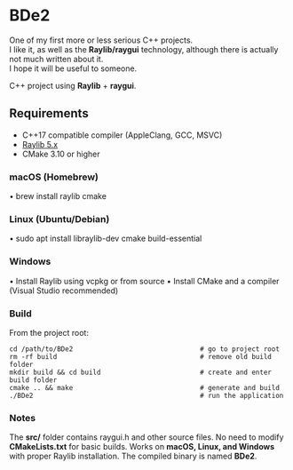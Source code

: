 # BDe2

One of my first more or less serious C++ projects.  
I like it, as well as the **Raylib/raygui** technology, although there is actually not much written about it.  
I hope it will be useful to someone.


C++ project using **Raylib** + **raygui**.

## Requirements

- C++17 compatible compiler (AppleClang, GCC, MSVC)
- [Raylib 5.x](https://www.raylib.com/)
- CMake 3.10 or higher

### macOS (Homebrew)
• brew install raylib cmake

### Linux (Ubuntu/Debian)
• sudo apt install libraylib-dev cmake build-essential

### Windows
• Install Raylib using vcpkg or from source
• Install CMake and a compiler (Visual Studio recommended)

### Build
From the project root:

```
cd /path/to/BDe2                                # go to project root
rm -rf build                                    # remove old build folder
mkdir build && cd build                         # create and enter build folder
cmake .. && make                                # generate and build
./BDe2                                          # run the application
```


### Notes
The **src/** folder contains raygui.h and other source files.
No need to modify **CMakeLists.txt** for basic builds.
Works on **macOS, Linux, and Windows** with proper Raylib installation.
The compiled binary is named **BDe2**.